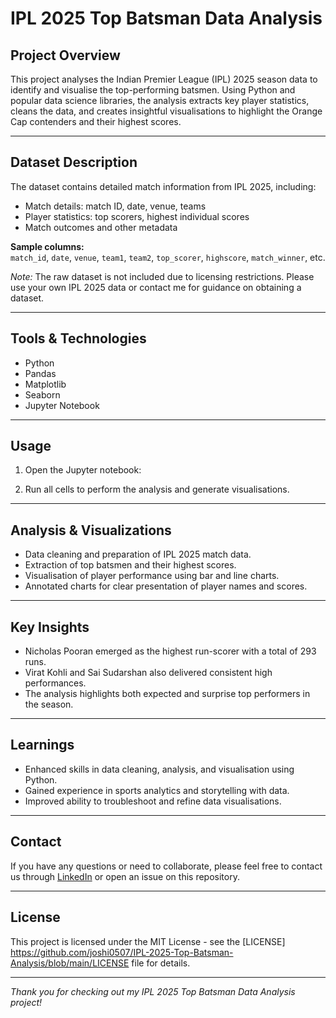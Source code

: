 # IPL 2025 Top Batsman Data Analysis

## Project Overview

This project analyses the Indian Premier League (IPL) 2025 season data to identify and visualise the top-performing batsmen. Using Python and popular data science libraries, the analysis extracts key player statistics, cleans the data, and creates insightful visualisations to highlight the Orange Cap contenders and their highest scores.

---

## Dataset Description

The dataset contains detailed match information from IPL 2025, including:

- Match details: match ID, date, venue, teams
- Player statistics: top scorers, highest individual scores
- Match outcomes and other metadata

**Sample columns:**  
`match_id`, `date`, `venue`, `team1`, `team2`, `top_scorer`, `highscore`, `match_winner`, etc.

*Note:* The raw dataset is not included due to licensing restrictions. Please use your own IPL 2025 data or contact me for guidance on obtaining a dataset.

---

## Tools & Technologies

- Python  
- Pandas  
- Matplotlib  
- Seaborn  
- Jupyter Notebook  

---

## Usage

1. Open the Jupyter notebook:


2. Run all cells to perform the analysis and generate visualisations.

---

## Analysis & Visualizations

- Data cleaning and preparation of IPL 2025 match data.
- Extraction of top batsmen and their highest scores.
- Visualisation of player performance using bar and line charts.
- Annotated charts for clear presentation of player names and scores.

---

## Key Insights

- Nicholas Pooran emerged as the highest run-scorer with a total of 293 runs.
- Virat Kohli and Sai Sudarshan also delivered consistent high performances.
- The analysis highlights both expected and surprise top performers in the season.

---

## Learnings

- Enhanced skills in data cleaning, analysis, and visualisation using Python.
- Gained experience in sports analytics and storytelling with data.
- Improved ability to troubleshoot and refine data visualisations.

---

## Contact

If you have any questions or need to collaborate, please feel free to contact us through [LinkedIn](https://www.linkedin.com/in/tanishq-joshi-9921b3285/) or open an issue on this repository.

---

## License

This project is licensed under the MIT License - see the [LICENSE] https://github.com/joshi0507/IPL-2025-Top-Batsman-Analysis/blob/main/LICENSE file for details.

---

*Thank you for checking out my IPL 2025 Top Batsman Data Analysis project!*

